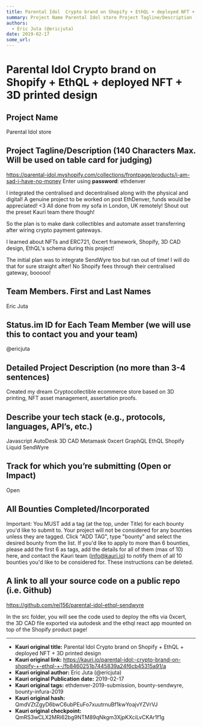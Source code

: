 ```yaml
---
title: Parental Idol  Crypto brand on Shopify + EthQL + deployed NFT + 3D printed design
summary: Project Name Parental Idol store Project Tagline/Description (140 Characters Max. Will be used on table card for judging) https-//parental-idol.myshopify.com/collections/frontpage/products/i-am-sad-i-have-no-money Enter using password- ethdenver I integrated the centralised and decentralised along with the physical and digital! A genuine project to be worked on post EthDenver, funds would be appreciated! <3 All done from my sofa in London, UK remotely! Shout out the preset Kauri team there thoug
authors:
  - Eric Juta (@ericjuta)
date: 2019-02-17
some_url: 
---
```


# Parental Idol  Crypto brand on Shopify + EthQL + deployed NFT + 3D printed design


## Project Name

Parental Idol store

## Project Tagline/Description (140 Characters Max. Will be used on table card for judging)

https://parental-idol.myshopify.com/collections/frontpage/products/i-am-sad-i-have-no-money
Enter using **password**: ethdenver

I integrated the centralised and decentralised along with the physical and digital!
A genuine project to be worked on post EthDenver, funds would be appreciated! <3
All done from my sofa in London, UK remotely!
Shout out the preset Kauri team there though!

So the plan is to make dank collectibles and automate asset transferring after wiring crypto payment gateways.

I learned about NFTs and ERC721, 0xcert framework, Shopify, 3D CAD design, EthQL's schema during this project!

The initial plan was to integrate SendWyre too but ran out of time! I will do that for sure straight after!
No Shopify fees through their centralised gateway, booooo!


## Team Members. First and Last Names
Eric Juta

## Status.im ID for Each Team Member (we will use this to contact you and your team)
@ericjuta

## Detailed Project Description (no more than 3-4 sentences)

Created my dream Cryptocollectible ecommerce store based on 3D printing, NFT asset management, assertation proofs.

## Describe your tech stack (e.g., protocols, languages, API’s, etc.)

Javascript
AutoDesk 3D CAD
Metamask 
0xcert
GraphQL
EthQL
Shopify
Liquid
SendWyre

## Track for which you’re submitting (Open or Impact)

Open

## All Bounties Completed/Incorporated

Important: You MUST add a tag (at the top, under Title) for each bounty you'd like to submit to. Your project will not be considered for any bounties unless they are tagged. Click "ADD TAG", type  "bounty" and select the desired bounty from the list. If you'd like to apply to more than 6 bounties, please add the first 6 as tags, add the details for all of them (max of 10) here, and contact the Kauri team (info@kauri.io) to notify them of all 10 bounties you'd like to be considered for. These instructions can be deleted.

## A link to all your source code on a public repo (i.e. Github)

https://github.com/rej156/parental-idol-ethql-sendwyre

In the src folder, you will see the code used to deploy the nfts via 0xcert,
the 3D CAD file exported via autodesk and the ethql react app mounted on top of the Shopify product page!







---

- **Kauri original title:** Parental Idol  Crypto brand on Shopify + EthQL + deployed NFT + 3D printed design
- **Kauri original link:** https://kauri.io/parental-idol:-crypto-brand-on-shopify-+-ethql-+-/fb8460251b7445839a24f6cb45315a91/a
- **Kauri original author:** Eric Juta (@ericjuta)
- **Kauri original Publication date:** 2019-02-17
- **Kauri original tags:** ethdenver-2019-submission, bounty-sendwyre, bounty-infura-2019
- **Kauri original hash:** QmdVZtZgyD6bwC6ubPEuFo7xuutrnuBf1kwYoajvYZVrVJ
- **Kauri original checkpoint:** QmRS3wCLX2MRi62bg9NTM89qNkgm3XjpKXciLvCKAr1f1g



